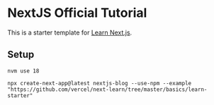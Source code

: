 # NextJS Official Tutorial
This is a starter template for [Learn Next.js](https://nextjs.org/learn).

## Setup

    nvm use 18
    
    npx create-next-app@latest nextjs-blog --use-npm --example "https://github.com/vercel/next-learn/tree/master/basics/learn-starter"
